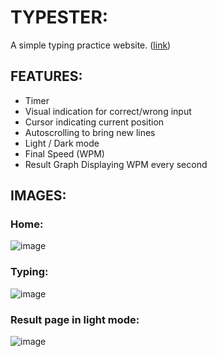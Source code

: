 # TYPESTER:
A simple typing practice website. ([link](https://typester-v1.vercel.app/))

## FEATURES:
- Timer
- Visual indication for correct/wrong input
- Cursor indicating current position
- Autoscrolling to bring new lines
- Light / Dark mode
- Final Speed (WPM)
- Result Graph Displaying WPM every second

## IMAGES:

### Home:
![image](https://github.com/harsh9o9/Typester/assets/90497185/d5dd9105-b62e-4d44-9cb6-8e55fbea182a)
### Typing:
![image](https://github.com/harsh9o9/Typester/assets/90497185/a47c2b98-1c1d-4ddf-b648-c17738b316da)
### Result page in light mode:
![image](https://github.com/harsh9o9/Typester/assets/90497185/9dcb11b3-3a46-4626-8353-6f1961184999)


